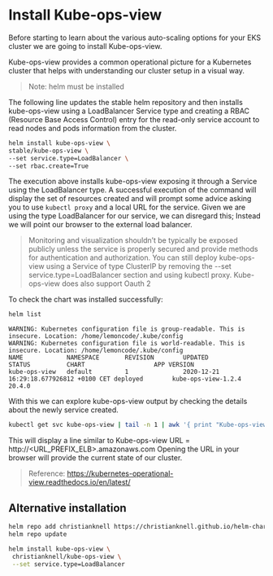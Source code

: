 # Install Kube-ops-view

Before starting to learn about the various auto-scaling options for your EKS cluster we are going to install Kube-ops-view.

Kube-ops-view provides a common operational picture for a Kubernetes cluster that helps with understanding our cluster setup in a visual way.

> Note: helm must be installed

The following line updates the stable helm repository and then installs kube-ops-view using a LoadBalancer Service type and creating a RBAC (Resource Base Access Control) entry for the read-only service account to read nodes and pods information from the cluster.

```bash
helm install kube-ops-view \
stable/kube-ops-view \
--set service.type=LoadBalancer \
--set rbac.create=True
```

The execution above installs kube-ops-view exposing it through a Service using the LoadBalancer type. A successful execution of the command will display the set of resources created and will prompt some advice asking you to use `kubectl proxy` and a local URL for the service. Given we are using the type LoadBalancer for our service, we can disregard this; Instead we will point our browser to the external load balancer.

> Monitoring and visualization shouldn’t be typically be exposed publicly unless the service is properly secured and provide methods for authentication and authorization. You can still deploy kube-ops-view using a Service of type ClusterIP by removing the --set service.type=LoadBalancer section and using kubectl proxy. Kube-ops-view does also support Oauth 2

To check the chart was installed successfully:

```bash
helm list
``` 

```
WARNING: Kubernetes configuration file is group-readable. This is insecure. Location: /home/lemoncode/.kube/config
WARNING: Kubernetes configuration file is world-readable. This is insecure. Location: /home/lemoncode/.kube/config
NAME            NAMESPACE       REVISION        UPDATED                                 STATUS          CHART                   APP VERSION
kube-ops-view   default         1               2020-12-21 16:29:18.677926812 +0100 CET deployed        kube-ops-view-1.2.4     20.4.0    
```

With this we can explore kube-ops-view output by checking the details about the newly service created.

```bash
kubectl get svc kube-ops-view | tail -n 1 | awk '{ print "Kube-ops-view URL = http://"$4 }'
```

This will display a line similar to Kube-ops-view URL = http://<URL_PREFIX_ELB>.amazonaws.com Opening the URL in your browser will provide the current state of our cluster.

> Reference: https://kubernetes-operational-view.readthedocs.io/en/latest/

## Alternative installation

```bash
helm repo add christianknell https://christianknell.github.io/helm-charts
helm repo update
```

```bash
helm install kube-ops-view \
 christianknell/kube-ops-view \
 --set service.type=LoadBalancer
```


